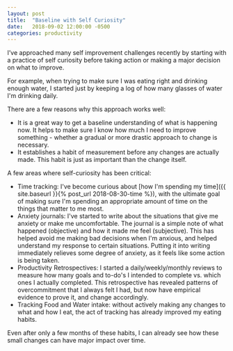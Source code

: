 ```yaml
---
layout: post
title:  "Baseline with Self Curiosity"
date:   2018-09-02 12:00:00 -0500
categories: productivity
---
```


I’ve approached many self improvement challenges recently by starting with a practice of self curiosity before taking action or making a major decision on what to improve.

For example, when trying to make sure I was eating right and drinking enough water, I started just by keeping a log of how many glasses of water I'm drinking daily. 

There are a few reasons why this approach works well:

* It is a great way to get a baseline understanding of what is happening now. It helps to make sure I know how much I need to improve something - whether a gradual or more drastic approach to change is necessary.
* It establishes a habit of measurement before any changes are actually made. This habit is just as important than the change itself.

A few areas where self-curiosity has been critical:
* Time tracking: I've become curious about [how I'm spending my time]({{ site.baseurl }}{% post_url 2018-08-30-time %}), with the ultimate goal of making sure I'm spending an appropriate amount of time on the things that matter to me most. 
* Anxiety journals: I've started to write about the situations that give me anxiety or make me uncomfortable. The journal is a simple note of what happened (objective) and how it made me feel (subjective). This has helped avoid me making bad decisions when I'm anxious, and helped understand my response to certain situations. Putting it into writing immediately relieves some degree of anxiety, as it feels like some action is being taken. 
* Productivity Retrospectives: I started a daily/weekly/monthly reviews to measure how many goals and to-do's I intended to complete vs. which ones I actually completed. This retrospective has revealed patterns of overcommitment that I always felt I had, but now have empirical evidence to prove it, and change accordingly.
* Tracking Food and Water intake: without actively making any changes to what and how I eat, the act of tracking has already improved my eating habits.

Even after only a few months of these habits, I can already see how these small changes can have major impact over time.